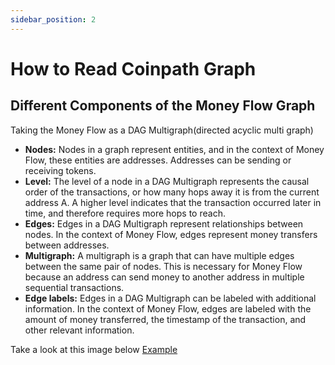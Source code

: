 ```yaml
---
sidebar_position: 2
---
```


# How to Read Coinpath Graph

## Different Components of the Money Flow Graph

Taking the Money Flow as a DAG Multigraph(directed acyclic multi graph)

- **Nodes:** Nodes in a graph represent entities, and in the context of Money Flow, these entities are addresses. Addresses can be sending or receiving tokens.
- **Level:** The level of a node in a DAG Multigraph represents the causal order of the transactions, or how many hops away it is from the current address A. A higher level indicates that the transaction occurred later in time, and therefore requires more hops to reach.
- **Edges:** Edges in a DAG Multigraph represent relationships between nodes. In the context of Money Flow, edges represent money transfers between addresses.
- **Multigraph:** A multigraph is a graph that can have multiple edges between the same pair of nodes. This is necessary for Money Flow because an address can send money to another address in multiple sequential transactions.
- **Edge labels:** Edges in a DAG Multigraph can be labeled with additional information. In the context of Money Flow, edges are labeled with the amount of money transferred, the timestamp of the transaction, and other relevant information.

Take a look at this image below
[Example](/img/diagrams/DAG.png)

